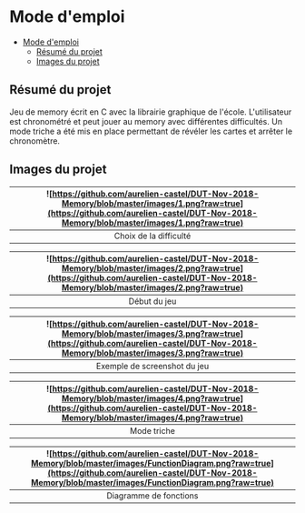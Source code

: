 # Mode d'emploi
- [Mode d'emploi](#mode-demploi)
  - [Résumé du projet](#r%c3%a9sum%c3%a9-du-projet)
  - [Images du projet](#images-du-projet)

## Résumé du projet
Jeu de memory écrit en C avec la librairie graphique de l'école. L'utilisateur est chronométré et peut jouer au memory avec différentes difficultés. Un mode triche a été mis en place permettant de révéler les cartes et arrêter le chronomètre.

## Images du projet
| ![https://github.com/aurelien-castel/DUT-Nov-2018-Memory/blob/master/images/1.png?raw=true](https://github.com/aurelien-castel/DUT-Nov-2018-Memory/blob/master/images/1.png?raw=true) | 
| :--: | 
| Choix de la difficulté |

| ![https://github.com/aurelien-castel/DUT-Nov-2018-Memory/blob/master/images/2.png?raw=true](https://github.com/aurelien-castel/DUT-Nov-2018-Memory/blob/master/images/2.png?raw=true) | 
| :--: | 
| Début du jeu |

| ![https://github.com/aurelien-castel/DUT-Nov-2018-Memory/blob/master/images/3.png?raw=true](https://github.com/aurelien-castel/DUT-Nov-2018-Memory/blob/master/images/3.png?raw=true) | 
| :--: | 
| Exemple de screenshot du jeu |

| ![https://github.com/aurelien-castel/DUT-Nov-2018-Memory/blob/master/images/4.png?raw=true](https://github.com/aurelien-castel/DUT-Nov-2018-Memory/blob/master/images/4.png?raw=true) | 
| :--: | 
| Mode triche |

| ![https://github.com/aurelien-castel/DUT-Nov-2018-Memory/blob/master/images/FunctionDiagram.png?raw=true](https://github.com/aurelien-castel/DUT-Nov-2018-Memory/blob/master/images/FunctionDiagram.png?raw=true) | 
| :--: | 
| Diagramme de fonctions |
